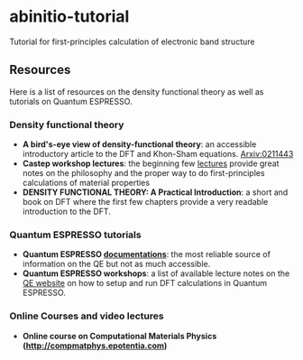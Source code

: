 # abinitio-tutorial
Tutorial for first-principles calculation of electronic band structure


## Resources 
Here is a list of resources on the density functional theory as well as tutorials on Quantum ESPRESSO. 

### Density functional theory 
- **A bird's-eye view of density-functional theory**: an accessible introductory article to the DFT and Khon-Sham equations. [Arxiv:0211443](https://arxiv.org/abs/cond-mat?0211443)
- **Castep workshop lectures**: the beginning few [lectures](http://cmt.dur.ac.uk/sjc/Castep_Lectures2/) provide great notes on the philosophy and the proper way to do first-principles calculations of material properties 
- **DENSITY FUNCTIONAL THEORY: A Practical Introduction**: a short and book on DFT where the first few chapters provide a very readable introduction to the DFT. 


### Quantum ESPRESSO tutorials
- **Quantum ESPRESSO [documentations](https://www.quantum-espresso.org/resources/users-manual/specific-documentation)**: the most reliable source of information on the QE but not as much accessible.   
- **Quantum ESPRESSO workshops**: a list of available lecture notes on the [QE website](https://www.quantum-espresso.org/resources/tutorials) on how to setup and run DFT calculations in Quantum ESPRESSO. 

### Online Courses and video lectures
- **Online course on Computational Materials Physics (http://compmatphys.epotentia.com)**
